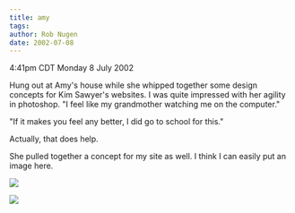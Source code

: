 ```yaml
---
title: amy
tags: 
author: Rob Nugen
date: 2002-07-08
---
```


<p class=date>4:41pm CDT Monday 8 July 2002</p>

<p>Hung out at Amy's house while she whipped together some design
concepts for Kim Sawyer's websites.  I was quite impressed with her
agility in photoshop.  "I feel like my grandmother watching me on the
computer."</p>

<p>"If it makes you feel any better, I did go to school for this."</p>

<p>Actually, that does help.</p>

<p>She pulled together a concept for my site as well.  I think I can
easily put an image here.</p>

<p><a href="/images/software/website/template/home.gif"><img src="/images/software/website/template/home.gif"></a></p>

<p><img src="/images/rob/wL-ROB.gif"/></p>
